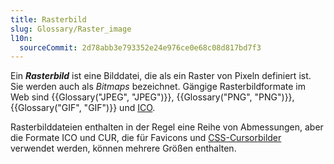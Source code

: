 ```yaml
---
title: Rasterbild
slug: Glossary/Raster_image
l10n:
  sourceCommit: 2d78abb3e793352e24e976ce0e68c08d817bd7f3
---
```


Ein **_Rasterbild_** ist eine Bilddatei, die als ein Raster von Pixeln definiert ist. Sie werden auch als _Bitmaps_ bezeichnet. Gängige Rasterbildformate im Web sind {{Glossary("JPEG", "JPEG")}}, {{Glossary("PNG", "PNG")}}, {{Glossary("GIF", "GIF")}} und [ICO](<https://en.wikipedia.org/wiki/ICO_(file_format)>).

Rasterbilddateien enthalten in der Regel eine Reihe von Abmessungen, aber die Formate ICO und CUR, die für Favicons und [CSS-Cursorbilder](/de/docs/Web/CSS/Reference/Properties/cursor) verwendet werden, können mehrere Größen enthalten.
